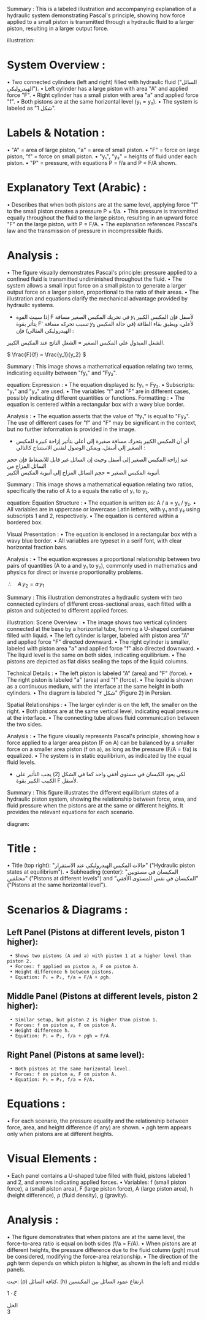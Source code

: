 Summary : This is a labeled illustration and accompanying explanation of a hydraulic system demonstrating Pascal's principle, showing how force applied to a small piston is transmitted through a hydraulic fluid to a larger piston, resulting in a larger output force.

illustration:
# System Overview :
  • Two connected cylinders (left and right) filled with hydraulic fluid ("السائل الهيدروليكي").
  • Left cylinder has a large piston with area "A" and applied force "F".
  • Right cylinder has a small piston with area "a" and applied force "f".
  • Both pistons are at the same horizontal level (y₁ = y₂).
  • The system is labeled as "شكل 1".

# Labels & Notation :
  • "A" = area of large piston, "a" = area of small piston.
  • "F" = force on large piston, "f" = force on small piston.
  • "y₁", "y₂" = heights of fluid under each piston.
  • "P" = pressure, with equations P = f/a and P = F/A shown.

# Explanatory Text (Arabic) :
  • Describes that when both pistons are at the same level, applying force "f" to the small piston creates a pressure P = f/a.
  • This pressure is transmitted equally throughout the fluid to the large piston, resulting in an upward force "F" on the large piston, with P = F/A.
  • The explanation references Pascal's law and the transmission of pressure in incompressible fluids.

# Analysis :
  • The figure visually demonstrates Pascal's principle: pressure applied to a confined fluid is transmitted undiminished throughout the fluid.
  • The system allows a small input force on a small piston to generate a larger output force on a larger piston, proportional to the ratio of their areas.
  • The illustration and equations clarify the mechanical advantage provided by hydraulic systems. <!-- figure, from page 0 (l=0.081,t=0.072,r=0.892,b=0.243), with ID c091bebb-6b10-4d78-a796-ccab83714bda -->

- إذا سببت القوة F في تحريك المكبس الصغير مسافة 𝑦₁ لأسفل فإن المكبس الكبير يتأثر بقوة F' تسبب تحركه مسافة 𝑦₂ لأعلى، ويطبق بقاء الطاقة (في حالة المكبس الهيدروليكي المثالي) فإن :

الشغل المبذول على المكبس الصغير = الشغل الناتج عند المكبس الكبير. <!-- text, from page 0 (l=0.065,t=0.246,r=0.837,b=0.322), with ID 58bb4c46-3dc6-4aa8-ba04-551cbff311e1 -->

$ \frac{F}{f} = \frac{y_1}{y_2} $ <!-- text, from page 0 (l=0.613,t=0.326,r=0.765,b=0.380), with ID 482471ad-1e66-44e8-917a-0dc331064139 -->

Summary : This image shows a mathematical equation relating two terms, indicating equality between "fy₁" and "Fy₂".

equation:
  Expression :
    • The equation displayed is: fy₁ = Fy₂.
    • Subscripts: "y₁" and "y₂" are used.
    • The variables "f" and "F" are in different cases, possibly indicating different quantities or functions.
  Formatting :
    • The equation is centered within a rectangular box with a wavy blue border.

Analysis :
  • The equation asserts that the value of "fy₁" is equal to "Fy₂". The use of different cases for "f" and "F" may be significant in the context, but no further information is provided in the image. <!-- figure, from page 0 (l=0.308,t=0.325,r=0.456,b=0.380), with ID 26e9e6b1-f186-4219-9300-d3a4d6c31f40 -->

- أي أن المكبس الكبير يتحرك مسافة صغيرة إلى أعلى بتأثير إزاحة كبيرة للمكبس الصغير إلى أسفل،
ويمكن الوصول لنفس الاستنتاج كالتالي : <!-- text, from page 0 (l=0.065,t=0.381,r=0.837,b=0.433), with ID b04c67c4-09fb-4198-9068-e06b7112ec22 -->

عند إزاحة المكبس الصغير إلى أسفل وحيث إن السائل غير قابل للانضغاط فإن حجم السائل المزاح من  
أنبوبة المكبس الصغير = حجم السائل المزاح إلى أنبوبة المكبس الكبير. <!-- text, from page 0 (l=0.064,t=0.434,r=0.824,b=0.484), with ID 8b447cea-af01-4ba3-ab1f-3f497c0ed4b8 -->

Summary : This image shows a mathematical equation relating two ratios, specifically the ratio of A to a equals the ratio of y₁ to y₂.

equation:
  Equation Structure :
    • The equation is written as: A / a = y₁ / y₂.
    • All variables are in uppercase or lowercase Latin letters, with y₁ and y₂ using subscripts 1 and 2, respectively.
    • The equation is centered within a bordered box.

  Visual Presentation :
    • The equation is enclosed in a rectangular box with a wavy blue border.
    • All variables are typeset in a serif font, with clear horizontal fraction bars.

Analysis :
  • The equation expresses a proportional relationship between two pairs of quantities (A to a and y₁ to y₂), commonly used in mathematics and physics for direct or inverse proportionality problems. <!-- figure, from page 0 (l=0.618,t=0.486,r=0.763,b=0.543), with ID 37d8c687-eccd-4d9d-9f88-9ad360dc3f3f -->

$\,\therefore\quad A\,y_2 = a\,y_1\,$ <!-- text, from page 0 (l=0.311,t=0.487,r=0.481,b=0.543), with ID 7b3c0431-6d6e-4d6a-9604-2e4d2d4fc0db -->

Summary : This illustration demonstrates a hydraulic system with two connected cylinders of different cross-sectional areas, each fitted with a piston and subjected to different applied forces.

illustration:
Scene Overview :
  • The image shows two vertical cylinders connected at the base by a horizontal tube, forming a U-shaped container filled with liquid.
  • The left cylinder is larger, labeled with piston area "A" and applied force "F" directed downward.
  • The right cylinder is smaller, labeled with piston area "a" and applied force "f" also directed downward.
  • The liquid level is the same on both sides, indicating equilibrium.
  • The pistons are depicted as flat disks sealing the tops of the liquid columns.

Technical Details :
  • The left piston is labeled "A" (area) and "F" (force).
  • The right piston is labeled "a" (area) and "f" (force).
  • The liquid is shown as a continuous medium, with the interface at the same height in both cylinders.
  • The diagram is labeled "شكل ۲" (Figure 2) in Persian.

Spatial Relationships :
  • The larger cylinder is on the left, the smaller on the right.
  • Both pistons are at the same vertical level, indicating equal pressure at the interface.
  • The connecting tube allows fluid communication between the two sides.

Analysis :
  • The figure visually represents Pascal's principle, showing how a force applied to a larger area piston (F on A) can be balanced by a smaller force on a smaller area piston (f on a), as long as the pressure (F/A = f/a) is equalized.
  • The system is in static equilibrium, as indicated by the equal fluid levels. <!-- figure, from page 0 (l=0.061,t=0.476,r=0.270,b=0.615), with ID d57ef142-510e-44e2-92c8-1f628e41107c -->

- لكي يعود الكبسان في مستوى أفقي واحد كما في الشكل (2) يجب التأثير على الكببب الكبير بقوة F لأسفل. <!-- text, from page 0 (l=0.313,t=0.549,r=0.837,b=0.598), with ID 8aaa466b-3e6c-40f5-8ec1-24e6bdec8291 -->

Summary : This figure illustrates the different equilibrium states of a hydraulic piston system, showing the relationship between force, area, and fluid pressure when the pistons are at the same or different heights. It provides the relevant equations for each scenario.

diagram:
# Title :
   • Title (top right): "حالات المكبس الهيدروليكي عند الاستقرار" ("Hydraulic piston states at equilibrium").
   • Subheading (center): "المكبسان في مستويين مختلفين" ("Pistons at different levels") and "المكبسان في نفس المستوى الأفقي" ("Pistons at the same horizontal level").

# Scenarios & Diagrams :
   ## Left Panel (Pistons at different levels, piston 1 higher):
     • Shows two pistons (A and a) with piston 1 at a higher level than piston 2.
     • Forces: f applied on piston a, F on piston A.
     • Height difference h between pistons.
     • Equation: P₁ = P₂, f/a = F/A + ρgh.

   ## Middle Panel (Pistons at different levels, piston 2 higher):
     • Similar setup, but piston 2 is higher than piston 1.
     • Forces: f on piston a, F on piston A.
     • Height difference h.
     • Equation: P₁ = P₂, f/a + ρgh = F/A.

   ## Right Panel (Pistons at same level):
     • Both pistons at the same horizontal level.
     • Forces: f on piston a, F on piston A.
     • Equation: P₁ = P₂, f/a = F/A.

# Equations :
   • For each scenario, the pressure equality and the relationship between force, area, and height difference (if any) are shown.
   • ρgh term appears only when pistons are at different heights.

# Visual Elements :
   • Each panel contains a U-shaped tube filled with fluid, pistons labeled 1 and 2, and arrows indicating applied forces.
   • Variables: f (small piston force), a (small piston area), F (large piston force), A (large piston area), h (height difference), ρ (fluid density), g (gravity).

# Analysis :
   • The figure demonstrates that when pistons are at the same level, the force-to-area ratio is equal on both sides (f/a = F/A).
   • When pistons are at different heights, the pressure difference due to the fluid column (ρgh) must be considered, modifying the force-area relationship.
   • The direction of the ρgh term depends on which piston is higher, as shown in the left and middle panels. <!-- figure, from page 0 (l=0.113,t=0.626,r=0.893,b=0.906), with ID 00ab2272-5c62-45c8-8d63-189bfae10466 -->

حيث: (ρ) كثافة السائل، (h) ارتفاع عمود السائل بين المكبسين. <!-- text, from page 0 (l=0.391,t=0.912,r=0.887,b=0.936), with ID 8ae01845-a0f4-4fb4-a9e3-dbbe4bf969b0 -->

$1 \cdot \xi$ <!-- marginalia, from page 0 (l=0.872,t=0.947,r=0.909,b=0.963), with ID 64f2e074-6bf9-45f9-9d3f-e0659960d4f9 -->

الحل  
3 <!-- marginalia, from page 0 (l=0.923,t=0.065,r=0.952,b=0.127), with ID 7de44ae1-5c73-40be-8001-f2aaa8aa9126 -->